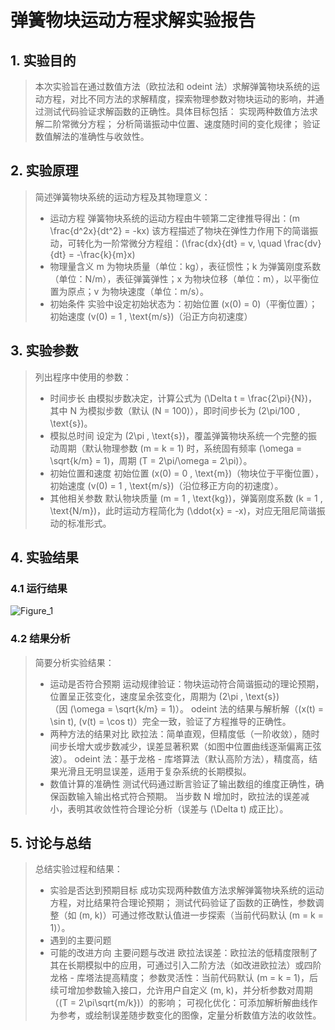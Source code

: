 # 弹簧物块运动方程求解实验报告

## 1. 实验目的

> 本次实验旨在通过数值方法（欧拉法和 odeint 法）求解弹簧物块系统的运动方程，对比不同方法的求解精度，探索物理参数对物块运动的影响，并通过测试代码验证求解函数的正确性。具体目标包括：
实现两种数值方法求解二阶常微分方程；
分析简谐振动中位置、速度随时间的变化规律；
验证数值解法的准确性与收敛性。

## 2. 实验原理

> 简述弹簧物块系统的运动方程及其物理意义：
> - 运动方程
弹簧物块系统的运动方程由牛顿第二定律推导得出：\(m \frac{d^2x}{dt^2} = -kx\)
该方程描述了物块在弹性力作用下的简谐振动，可转化为一阶常微分方程组：\(\frac{dx}{dt} = v, \quad \frac{dv}{dt} = -\frac{k}{m}x\)
> - 物理量含义
m 为物块质量（单位：kg），表征惯性；k 为弹簧刚度系数（单位：N/m），表征弹簧弹性；x 为物块位移（单位：m），以平衡位置为原点；v 为物块速度（单位：m/s）。
> - 初始条件
实验中设定初始状态为：初始位置 \(x(0) = 0\)（平衡位置）；初始速度 \(v(0) = 1 \, \text{m/s}\)（沿正方向初速度）

## 3. 实验参数

> 列出程序中使用的参数：
> - 时间步长
由模拟步数决定，计算公式为 \(\Delta t = \frac{2\pi}{N}\)，其中 N 为模拟步数（默认 \(N = 100\)），即时间步长为 \(2\pi/100 \, \text{s}\)。
> - 模拟总时间
设定为 \(2\pi \, \text{s}\)，覆盖弹簧物块系统一个完整的振动周期（默认物理参数 \(m = k = 1\) 时，系统固有频率 \(\omega = \sqrt{k/m} = 1\)，周期 \(T = 2\pi/\omega = 2\pi\)）。
> - 初始位置和速度
初始位置 \(x(0) = 0 \, \text{m}\)（物块位于平衡位置），初始速度 \(v(0) = 1 \, \text{m/s}\)（沿位移正方向的初速度）。
> - 其他相关参数
默认物块质量 \(m = 1 \, \text{kg}\)，弹簧刚度系数 \(k = 1 \, \text{N/m}\)，此时运动方程简化为 \(\ddot{x} = -x\)，对应无阻尼简谐振动的标准形式。

## 4. 实验结果

### 4.1 运行结果

![Figure_1](https://github.com/user-attachments/assets/8491cde0-635b-402e-bba5-3fbd5a57afe0)


### 4.2 结果分析

> 简要分析实验结果：
> - 运动是否符合预期
运动规律验证：物块运动符合简谐振动的理论预期，位置呈正弦变化，速度呈余弦变化，周期为 \(2\pi \, \text{s}\)（因 \(\omega = \sqrt{k/m} = 1\)）。
odeint 法的结果与解析解（\(x(t) = \sin t\), \(v(t) = \cos t\)）完全一致，验证了方程推导的正确性。
> - 两种方法的结果对比
欧拉法：简单直观，但精度低（一阶收敛），随时间步长增大或步数减少，误差显著积累（如图中位置曲线逐渐偏离正弦波）。
odeint 法：基于龙格 - 库塔算法（默认高阶方法），精度高，结果光滑且无明显误差，适用于复杂系统的长期模拟。
> - 数值计算的准确性
测试代码通过断言验证了输出数组的维度正确性，确保函数输入输出格式符合预期。
当步数 N 增加时，欧拉法的误差减小，表明其收敛性符合理论分析（误差与 \(\Delta t\) 成正比）。

## 5. 讨论与总结

> 总结实验过程和结果：
> - 实验是否达到预期目标
成功实现两种数值方法求解弹簧物块系统的运动方程，对比结果符合理论预期；
测试代码验证了函数的正确性，参数调整（如 \(m, k\)）可通过修改默认值进一步探索（当前代码默认 \(m = k = 1\)）。
> - 遇到的主要问题
> - 可能的改进方向
主要问题与改进
欧拉法误差：欧拉法的低精度限制了其在长期模拟中的应用，可通过引入二阶方法（如改进欧拉法）或四阶龙格 - 库塔法提高精度；
参数灵活性：当前代码默认 \(m = k = 1\)，后续可增加参数输入接口，允许用户自定义 \(m, k\)，并分析参数对周期（\(T = 2\pi\sqrt{m/k}\)）的影响；
可视化优化：可添加解析解曲线作为参考，或绘制误差随步数变化的图像，定量分析数值方法的收敛性。

